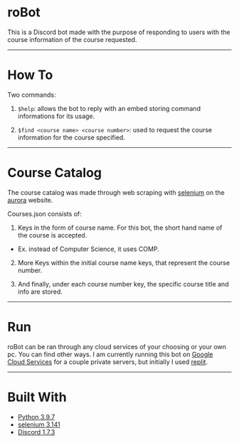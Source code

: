 # roBot

This is a Discord bot made with the purpose of responding to users with the course information of the course requested.

***

# How To

Two commands:

1. `$help`: allows the bot to reply with an embed storing command informations for its usage.
  
2. `$find <course name> <course number>`: used to request the course information for the course specified.
  
 ***
 
 # Course Catalog
 
The course catalog was made through web scraping with [selenium](https://www.selenium.dev/) on the [aurora](https://aurora.umanitoba.ca/banprod/bwckctlg.p_disp_cat_term_date) website.

Courses.json consists of:

1. Keys in the form of course name. For this bot, the short hand name of the course is accepted.

+ Ex. instead of Computer Science, it uses COMP.

2. More Keys within the initial course name keys, that represent the course number.

3. And finally, under each course number key, the specific course title and info are stored.

***

# Run

roBot can be ran through any cloud services of your choosing or your own pc. You can find other ways.
I am currently running this bot on [Google Cloud Services](https://cloud.google.com/) for a couple private servers, but initially I used [replit](https://replit.com/~).

***

# Built With

+ [Python 3.9.7](https://www.python.org/downloads/)
+ [selenium 3.141](https://www.selenium.dev/documentation/)
+ [Discord 1.7.3](https://discordpy.readthedocs.io/en/stable/)
